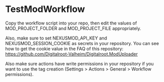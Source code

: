 # TestModWorkflow
Copy the workflow script into your repo, then edit the values of MOD_PROJECT_FOLDER and MOD_PROJECT_FILE appropriately.

Also, make sure to set NEXUSMOD_API_KEY and NEXUSMOD_SESSION_COOKIE as secrets in your repository. You can see how to get the cookie value in the FAQ of this repository: https://github.com/Digitalroot-Valheim/Digitalroot.ModUploader

Also make sure actions have write permissions in your repository if you want to use the tag creation (Settings > Actions > General > Workflow permissions).